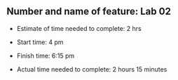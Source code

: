 ## Number and name of feature: Lab 02

- Estimate of time needed to complete: 2 hrs

- Start time: 4 pm

- Finish time: 6:15 pm

- Actual time needed to complete: 2 hours 15 minutes